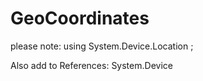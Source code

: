 # GeoCoordinates
please note:
using System.Device.Location \;

Also add to References:
System.Device
